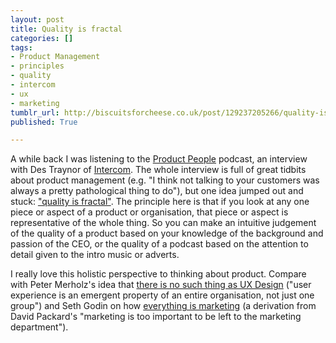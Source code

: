 ```yaml
---
layout: post
title: Quality is fractal
categories: []
tags: 
- Product Management
- principles
- quality
- intercom
- ux 
- marketing
tumblr_url: http://biscuitsforcheese.co.uk/post/129237205266/quality-is-fractal
published: True

---
```


A while back I was listening to the [Product People](http://productpeople.tv) podcast, an interview with Des Traynor of [Intercom](http://blog.intercom.io/author/des/). The whole interview is full of great tidbits about product management (e.g. "I think not talking to your customers was always a pretty pathological thing to do"), but one idea jumped out and stuck: ["quality is fractal"](https://overcast.fm/+JlGbqA0M/14:10). The principle here is that if you look at any one piece or aspect of a product or organisation, that piece or aspect is representative of the whole thing. So you can make an intuitive judgement of the quality of a product based on your knowledge of the background and passion of the CEO, or the quality of a podcast based on the attention to detail given to the intro music or adverts. 

I really love this holistic perspective to thinking about product. Compare with Peter Merholz's idea that [there is no such thing as UX Design](http://www.peterme.com/2014/12/01/there-is-no-such-thing-as-ux-design/) ("user experience is an emergent property of an entire organisation, not just one group") and Seth Godin on how [everything is marketing](http://www.bizjournals.com/denver/print-edition/2013/09/20/marketing-is-everything-says-seth-godin.html) (a derivation from David Packard's "marketing is too important to be left to the marketing department").